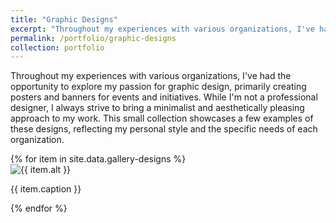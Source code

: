 ```yaml
---
title: "Graphic Designs"
excerpt: "Throughout my experiences with various organizations, I've had the opportunity to explore my passion for graphic design, primarily creating posters and banners for events and initiatives. While I'm not a professional designer, I always strive to bring a minimalist and aesthetically pleasing approach to my work. This small collection showcases a few examples of these designs, reflecting my personal style and the specific needs of each organization."
permalink: /portfolio/graphic-designs
collection: portfolio
---
```


Throughout my experiences with various organizations, I've had the opportunity to explore my passion for graphic design, primarily creating posters and banners for events and initiatives. While I'm not a professional designer, I always strive to bring a minimalist and aesthetically pleasing approach to my work. This small collection showcases a few examples of these designs, reflecting my personal style and the specific needs of each organization.

<div class="row">
{% for item in site.data.gallery-designs %}
  <div class="col-md-4">
    <img src="{{ item.image }}" alt="{{ item.alt }}" class="img-fluid rounded">
    <p class="caption text-center">{{ item.caption }}</p>
  </div>
{% endfor %}
</div>